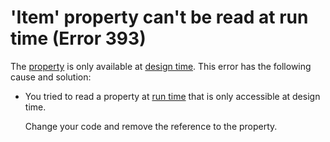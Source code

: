 
# 'Item' property can't be read at run time (Error 393)

The  [property](b8bdf64f-5920-1ae9-16d0-b26d09524a30.md) is only available at [design time](b8bdf64f-5920-1ae9-16d0-b26d09524a30.md). This error has the following cause and solution:



- You tried to read a property at  [run time](b8bdf64f-5920-1ae9-16d0-b26d09524a30.md) that is only accessible at design time.
    
    Change your code and remove the reference to the property.
    

